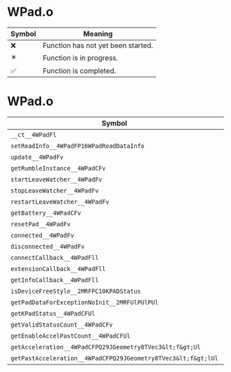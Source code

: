 # WPad.o
| Symbol | Meaning 
| ------------- | ------------- 
| :x: | Function has not yet been started. 
| :eight_pointed_black_star: | Function is in progress. 
| :white_check_mark: | Function is completed. 


# WPad.o
| Symbol | Decompiled? |
| ------------- | ------------- |
| `__ct__4WPadFl` | :x: |
| `setReadInfo__4WPadFP16WPadReadDataInfo` | :x: |
| `update__4WPadFv` | :x: |
| `getRumbleInstance__4WPadCFv` | :x: |
| `startLeaveWatcher__4WPadFv` | :x: |
| `stopLeaveWatcher__4WPadFv` | :x: |
| `restartLeaveWatcher__4WPadFv` | :x: |
| `getBattery__4WPadCFv` | :x: |
| `resetPad__4WPadFv` | :x: |
| `connected__4WPadFv` | :x: |
| `disconnected__4WPadFv` | :x: |
| `connectCallback__4WPadFll` | :x: |
| `extensionCallback__4WPadFll` | :x: |
| `getInfoCallback__4WPadFll` | :x: |
| `isDeviceFreeStyle__2MRFPC10KPADStatus` | :x: |
| `getPadDataForExceptionNoInit__2MRFUlPUlPUl` | :x: |
| `getKPadStatus__4WPadCFUl` | :x: |
| `getValidStatusCount__4WPadCFv` | :x: |
| `getEnableAccelPastCount__4WPadCFUl` | :x: |
| `getAcceleration__4WPadCFPQ29JGeometry8TVec3&lt;f&gt;Ul` | :x: |
| `getPastAcceleration__4WPadCFPQ29JGeometry8TVec3&lt;f&gt;lUl` | :x: |

